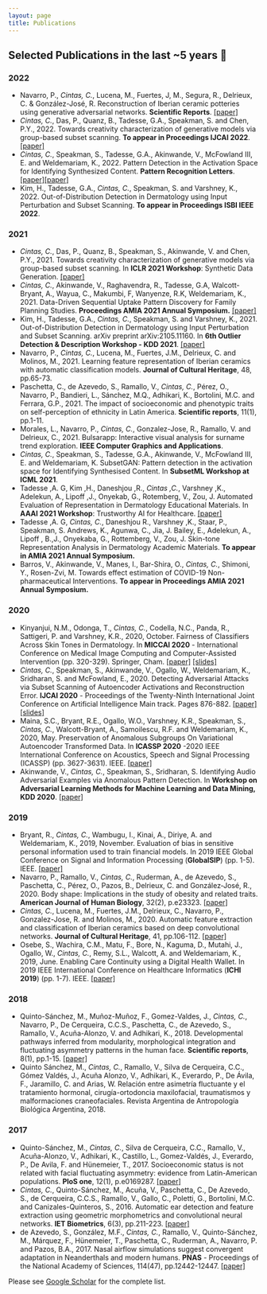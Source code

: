 ```yaml
---
layout: page
title: Publications
---
```


## Selected Publications in the last ~5 years 📜

### 2022

* Navarro, P., *Cintas, C.*, Lucena, M., Fuertes, J, M., Segura, R., Delrieux, C. & González-José, R. Reconstruction of Iberian ceramic potteries using generative adversarial networks. **Scientific Reports**. [[paper]](https://www.nature.com/articles/s41598-022-14910-7)
* *Cintas, C.*, Das, P., Quanz, B., Tadesse, G.A., Speakman, S. and Chen, P.Y., 2022. Towards creativity characterization of generative models via group-based subset scanning. **To appear in Proceedings IJCAI 2022**. [[paper]](https://arxiv.org/pdf/2203.00523.pdf)
* *Cintas, C.*, Speakman, S., Tadesse, G.A., Akinwande, V., McFowland III, E. and Weldemariam, K., 2022. Pattern Detection in the Activation Space for Identifying Synthesized Content. **Pattern Recognition Letters**. [[paper]](https://arxiv.org/pdf/2105.12479.pdf)[[paper]](https://www.sciencedirect.com/science/article/pii/S0167865521004372)
* Kim, H., Tadesse, G.A., *Cintas, C.*, Speakman, S. and Varshney, K., 2022. Out-of-Distribution Detection in Dermatology using Input Perturbation and Subset Scanning. **To appear in Proceedings ISBI IEEE 2022**. 


### 2021

* *Cintas, C.*, Das, P., Quanz, B., Speakman, S., Akinwande, V. and Chen, P.Y., 2021. Towards creativity characterization of generative models via group-based subset scanning. In **ICLR 2021 Workshop**: Synthetic Data Generation. [[paper]](https://sdg-quality-privacy-bias.github.io/papers/SDG_paper_22.pdf)
* *Cintas, C.*, Akinwande, V., Raghavendra, R., Tadesse, G.A, Walcott-Bryant, A., Wayua, C., Makumbi, F, Wanyenze, R.K, Weldemariam, K., 2021. Data-Driven Sequential Uptake Pattern Discovery for Family Planning Studies. **Proceedings AMIA 2021 Annual Symposium.** [[paper]](https://www.ncbi.nlm.nih.gov/pmc/articles/PMC8861714/)
* Kim, H., Tadesse, G.A., *Cintas, C.*, Speakman, S. and Varshney, K., 2021. Out-of-Distribution Detection in Dermatology using Input Perturbation and Subset Scanning. arXiv preprint arXiv:2105.11160. In **6th Outlier Detection & Description Workshop - KDD 2021**. [[paper]](https://oddworkshop.github.io/assets/papers/5.pdf)
* Navarro, P., *Cintas, C.*, Lucena, M., Fuertes, J.M., Delrieux, C. and Molinos, M., 2021. Learning feature representation of Iberian ceramics with automatic classification models. **Journal of Cultural Heritage**, 48, pp.65-73.
* Paschetta, C., de Azevedo, S., Ramallo, V., *Cintas, C.*, Pérez, O., Navarro, P., Bandieri, L., Sánchez, M.Q., Adhikari, K., Bortolini, M.C. and Ferrara, G.P., 2021. The impact of socioeconomic and phenotypic traits on self-perception of ethnicity in Latin America. **Scientific reports**, 11(1), pp.1-11.
* Morales, L., Navarro, P., *Cintas, C.*, Gonzalez-Jose, R., Ramallo, V. and Delrieux, C., 2021. Bulsarapp: Interactive visual analysis for surname trend exploration. **IEEE Computer Graphics and Applications**.
* *Cintas, C.*, Speakman, S., Tadesse, G.A., Akinwande, V., McFowland III, E. and Weldemariam, K. SubsetGAN: Pattern detection in the activation space for Identifying Synthesised Content. In **SubsetML Workshop at ICML 2021**.
* Tadesse ,A. G, Kim ,H., Daneshjou ,R., *Cintas ,C.*, Varshney ,K., Adelekun, A., Lipoff ,J., Onyekab, G., Rotemberg, V., Zou, J. Automated Evaluation of Representation in Dermatology Educational Materials. In **AAAI 2021 Workshop**: Trustworthy AI for Healthcare. [[paper]](https://taih20.github.io/papers/11/CameraReady/AAAI_2021_Trustworthy_camera_ready.pdf)
* Tadesse ,A. G, *Cintas, C.*, Daneshjou R., Varshney ,K., Staar, P., Speakman, S. Andrews, K., Agunwa, C., Jia, J. Bailey, E., Adelekun, A., Lipoff , B.,J., Onyekaba, G., Rottemberg, V., Zou, J. Skin-tone Representation Analysis in Dermatology Academic Materials.  **To appear in AMIA 2021 Annual Symposium.**
* Barros, V., Akinwande, V., Manes, I., Bar-Shira, O., *Cintas, C.*, Shimoni, Y., Rosen-Zvi, M. Towards effect estimation of COVID-19 Non-pharmaceutical Interventions. **To appear in Proceedings AMIA 2021 Annual Symposium.**



### 2020

* Kinyanjui, N.M., Odonga, T., *Cintas, C.*, Codella, N.C., Panda, R., Sattigeri, P. and Varshney, K.R., 2020, October. Fairness of Classifiers Across Skin Tones in Dermatology. In **MICCAI 2020** - International Conference on Medical Image Computing and Computer-Assisted Intervention (pp. 320-329). Springer, Cham. [[paper]](https://link.springer.com/chapter/10.1007/978-3-030-59725-2_31) [[slides]](https://github.com/celiacintas/celiacintas.github.io/blob/main/public/slides/2020/MICCAI_presentation__Derma_Fairness.pdf)
* *Cintas, C.*, Speakman, S., Akinwande, V., Ogallo, W., Weldemariam, K., Sridharan, S. and McFowland, E., 2020. Detecting Adversarial Attacks via Subset Scanning of Autoencoder Activations and Reconstruction Error. **IJCAI 2020** - Proceedings of the Twenty-Ninth International Joint Conference on Artificial Intelligence Main track. Pages 876-882. [[paper]](https://www.ijcai.org/Proceedings/2020/0122.pdf)  [[slides]](https://github.com/celiacintas/celiacintas.github.io/blob/main/public/slides/2020/_IJCAI_2020_presentation__AE___Subset.pdf)
* Maina, S.C., Bryant, R.E., Ogallo, W.O., Varshney, K.R., Speakman, S., *Cintas, C.*, Walcott-Bryant, A., Samoilescu, R.F. and Weldemariam, K., 2020, May. Preservation of Anomalous Subgroups On Variational Autoencoder Transformed Data. In **ICASSP 2020** -2020 IEEE International Conference on Acoustics, Speech and Signal Processing (ICASSP) (pp. 3627-3631). IEEE. [[paper]](https://ieeexplore.ieee.org/abstract/document/9054495)
* Akinwande, V., *Cintas, C.*, Speakman, S., Sridharan, S. Identifying Audio Adversarial Examples via Anomalous Pattern Detection. In **Workshop on Adversarial Learning Methods for Machine Learning and Data Mining, KDD 2020**. [[paper]](https://arxiv.org/abs/2002.05463)

### 2019

* Bryant, R., *Cintas, C.*, Wambugu, I., Kinai, A., Diriye, A. and Weldemariam, K., 2019, November. Evaluation of bias in sensitive personal information used to train financial models. In 2019 IEEE Global Conference on Signal and Information Processing (**GlobalSIP**) (pp. 1-5). IEEE. [[paper]](https://ieeexplore.ieee.org/abstract/document/8969527)
* Navarro, P., Ramallo, V., *Cintas, C.*, Ruderman, A., de Azevedo, S., Paschetta, C., Pérez, O., Pazos, B., Delrieux, C. and González‐José, R., 2020. Body shape: Implications in the study of obesity and related traits. **American Journal of Human Biology**, 32(2), p.e23323. [[paper]](https://onlinelibrary.wiley.com/doi/abs/10.1002/ajhb.23323)
* *Cintas, C.*, Lucena, M., Fuertes, J.M., Delrieux, C., Navarro, P., Gonzalez-Jose, R. and Molinos, M., 2020. Automatic feature extraction and classification of Iberian ceramics based on deep convolutional networks. **Journal of Cultural Heritage**, 41, pp.106-112. [[paper]](https://www.sciencedirect.com/science/article/pii/S1296207418307775)
* Osebe, S., Wachira, C.M., Matu, F., Bore, N., Kaguma, D., Mutahi, J., Ogallo, W., *Cintas, C.*, Remy, S.L., Walcott, A. and Weldemariam, K., 2019, June. Enabling Care Continuity using a Digital Health Wallet. In 2019 IEEE International Conference on Healthcare Informatics (**ICHI 2019**) (pp. 1-7). IEEE. [[paper]](https://ieeexplore.ieee.org/abstract/document/8904625)


### 2018 

* Quinto-Sánchez, M., Muñoz-Muñoz, F., Gomez-Valdes, J., *Cintas, C.*, Navarro, P., De Cerqueira, C.C.S., Paschetta, C., de Azevedo, S., Ramallo, V., Acuña-Alonzo, V. and Adhikari, K., 2018. Developmental pathways inferred from modularity, morphological integration and fluctuating asymmetry patterns in the human face. **Scientific reports**, 8(1), pp.1-15. [[paper]](https://www.nature.com/articles/s41598-018-19324-y)
* Quinto Sánchez, M., *Cintas, C.*, Ramallo, V., Silva de Cerqueira, C.C., Gómez Valdés, J., Acuña Alonzo, V., Adhikari, K., Everardo, P., De Ávila, F., Jaramillo, C. and Arias, W. Relación entre asimetría fluctuante y el tratamiento hormonal, cirugía-ortodoncia maxilofacial, traumatismos y malformaciones craneofaciales. Revista Argentina de Antropología Biológica Argentina, 2018.

### 2017

*  Quinto-Sánchez, M., *Cintas, C.*, Silva de Cerqueira, C.C., Ramallo, V., Acuña-Alonzo, V., Adhikari, K., Castillo, L., Gomez-Valdés, J., Everardo, P., De Avila, F. and Hünemeier, T., 2017. Socioeconomic status is not related with facial fluctuating asymmetry: evidence from Latin-American populations. **PloS one**, 12(1), p.e0169287. [[paper]](https://journals.plos.org/plosone/article?id=10.1371/journal.pone.0169287#:~:text=We%20report%20significant%20relationships%20between,statistical%20relationship%20with%20facial%20asymmetry.)
* *Cintas, C.*, Quinto-Sánchez, M., Acuña, V., Paschetta, C., De Azevedo, S., de Cerqueira, C.C.S., Ramallo, V., Gallo, C., Poletti, G., Bortolini, M.C. and Canizales-Quinteros, S., 2016. Automatic ear detection and feature extraction using geometric morphometrics and convolutional neural networks. **IET Biometrics**, 6(3), pp.211-223. [[paper]](https://digital-library.theiet.org/content/journals/10.1049/iet-bmt.2016.0002)
* de Azevedo, S., González, M.F., *Cintas, C.*, Ramallo, V., Quinto-Sánchez, M., Márquez, F., Hünemeier, T., Paschetta, C., Ruderman, A., Navarro, P. and Pazos, B.A., 2017. Nasal airflow simulations suggest convergent adaptation in Neanderthals and modern humans. **PNAS** - Proceedings of the National Academy of Sciences, 114(47), pp.12442-12447. [[paper]](https://www.pnas.org/content/114/47/12442.short)

Please see [Google Scholar](https://scholar.google.com/citations?hl=en&user=7C8_pL4AAAAJ&view_op=list_works) for the complete list.
